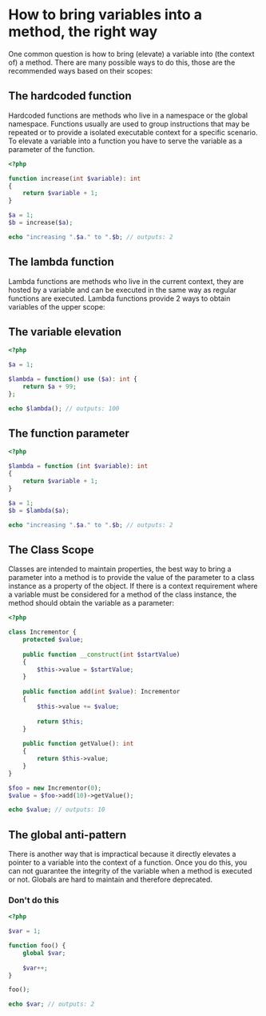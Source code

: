 # How to bring variables into a method, the right way

One common question is how to bring (elevate) a variable into (the context of) a
method. There are many possible ways to do this, those are the recommended ways
based on their scopes:

## The hardcoded function

Hardcoded functions are methods who live in a namespace or the global namespace.
Functions usually are used to group instructions that may be repeated or to
provide a isolated executable context for a specific scenario. To elevate a
variable into a function you have to serve the variable as a parameter of the
function.

```php
<?php

function increase(int $variable): int
{
    return $variable + 1;
}

$a = 1;
$b = increase($a);

echo "increasing ".$a." to ".$b; // outputs: 2
```

## The lambda function

Lambda functions are methods who live in the current context, they are hosted by
a variable and can be executed in the same way as regular functions are executed.
Lambda functions provide 2 ways to obtain variables of the upper scope:

## The variable elevation

```php
<?php

$a = 1;

$lambda = function() use ($a): int {
    return $a + 99;
};

echo $lambda(); // outputs: 100
```

## The function parameter

```php
<?php

$lambda = function (int $variable): int
{
    return $variable + 1;
}

$a = 1;
$b = $lambda($a);

echo "increasing ".$a." to ".$b; // outputs: 2
```

## The Class Scope

Classes are intended to maintain properties, the best way to bring a parameter
into a method is to provide the value of the parameter to a class instance as a
property of the object. If there is a context requirement where a variable must
be considered for a method of the class instance, the method should obtain the
variable as a parameter:

```php
<?php

class Incrementor {
    protected $value;
    
    public function __construct(int $startValue)
    {
        $this->value = $startValue;
    }
    
    public function add(int $value): Incrementor
    {
        $this->value += $value;
        
        return $this;
    }
    
    public function getValue(): int
    {
        return $this->value;
    }
}

$foo = new Incrementor(0);
$value = $foo->add(10)->getValue();

echo $value; // outputs: 10
```

## The global anti-pattern

There is another way that is impractical because it directly elevates a pointer
to a variable into the context of a function. Once you do this, you can not
guarantee the integrity of the variable when a method is executed or not. Globals
are hard to maintain and therefore deprecated.

### Don't do this

```php
<?php

$var = 1;

function foo() {
    global $var;
  
    $var++;
}

foo();

echo $var; // outputs: 2
```
